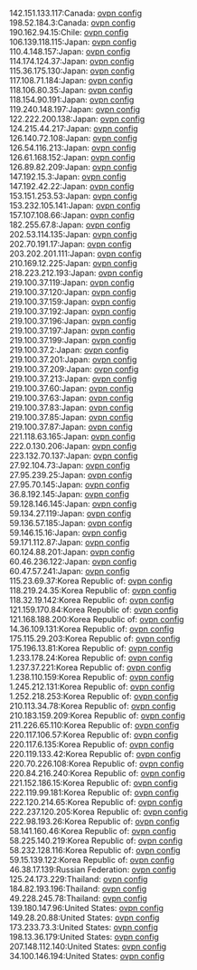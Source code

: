 142.151.133.117:Canada: [ovpn config](vpn/142_151_133_117.ovpn)  
198.52.184.3:Canada: [ovpn config](vpn/198_52_184_3.ovpn)  
190.162.94.15:Chile: [ovpn config](vpn/190_162_94_15.ovpn)  
106.139.118.115:Japan: [ovpn config](vpn/106_139_118_115.ovpn)  
110.4.148.157:Japan: [ovpn config](vpn/110_4_148_157.ovpn)  
114.174.124.37:Japan: [ovpn config](vpn/114_174_124_37.ovpn)  
115.36.175.130:Japan: [ovpn config](vpn/115_36_175_130.ovpn)  
117.108.71.184:Japan: [ovpn config](vpn/117_108_71_184.ovpn)  
118.106.80.35:Japan: [ovpn config](vpn/118_106_80_35.ovpn)  
118.154.90.191:Japan: [ovpn config](vpn/118_154_90_191.ovpn)  
119.240.148.197:Japan: [ovpn config](vpn/119_240_148_197.ovpn)  
122.222.200.138:Japan: [ovpn config](vpn/122_222_200_138.ovpn)  
124.215.44.217:Japan: [ovpn config](vpn/124_215_44_217.ovpn)  
126.140.72.108:Japan: [ovpn config](vpn/126_140_72_108.ovpn)  
126.54.116.213:Japan: [ovpn config](vpn/126_54_116_213.ovpn)  
126.61.168.152:Japan: [ovpn config](vpn/126_61_168_152.ovpn)  
126.89.82.209:Japan: [ovpn config](vpn/126_89_82_209.ovpn)  
147.192.15.3:Japan: [ovpn config](vpn/147_192_15_3.ovpn)  
147.192.42.22:Japan: [ovpn config](vpn/147_192_42_22.ovpn)  
153.151.253.53:Japan: [ovpn config](vpn/153_151_253_53.ovpn)  
153.232.105.141:Japan: [ovpn config](vpn/153_232_105_141.ovpn)  
157.107.108.66:Japan: [ovpn config](vpn/157_107_108_66.ovpn)  
182.255.67.8:Japan: [ovpn config](vpn/182_255_67_8.ovpn)  
202.53.114.135:Japan: [ovpn config](vpn/202_53_114_135.ovpn)  
202.70.191.17:Japan: [ovpn config](vpn/202_70_191_17.ovpn)  
203.202.201.111:Japan: [ovpn config](vpn/203_202_201_111.ovpn)  
210.169.12.225:Japan: [ovpn config](vpn/210_169_12_225.ovpn)  
218.223.212.193:Japan: [ovpn config](vpn/218_223_212_193.ovpn)  
219.100.37.119:Japan: [ovpn config](vpn/219_100_37_119.ovpn)  
219.100.37.120:Japan: [ovpn config](vpn/219_100_37_120.ovpn)  
219.100.37.159:Japan: [ovpn config](vpn/219_100_37_159.ovpn)  
219.100.37.192:Japan: [ovpn config](vpn/219_100_37_192.ovpn)  
219.100.37.196:Japan: [ovpn config](vpn/219_100_37_196.ovpn)  
219.100.37.197:Japan: [ovpn config](vpn/219_100_37_197.ovpn)  
219.100.37.199:Japan: [ovpn config](vpn/219_100_37_199.ovpn)  
219.100.37.2:Japan: [ovpn config](vpn/219_100_37_2.ovpn)  
219.100.37.201:Japan: [ovpn config](vpn/219_100_37_201.ovpn)  
219.100.37.209:Japan: [ovpn config](vpn/219_100_37_209.ovpn)  
219.100.37.213:Japan: [ovpn config](vpn/219_100_37_213.ovpn)  
219.100.37.60:Japan: [ovpn config](vpn/219_100_37_60.ovpn)  
219.100.37.63:Japan: [ovpn config](vpn/219_100_37_63.ovpn)  
219.100.37.83:Japan: [ovpn config](vpn/219_100_37_83.ovpn)  
219.100.37.85:Japan: [ovpn config](vpn/219_100_37_85.ovpn)  
219.100.37.87:Japan: [ovpn config](vpn/219_100_37_87.ovpn)  
221.118.63.165:Japan: [ovpn config](vpn/221_118_63_165.ovpn)  
222.0.130.206:Japan: [ovpn config](vpn/222_0_130_206.ovpn)  
223.132.70.137:Japan: [ovpn config](vpn/223_132_70_137.ovpn)  
27.92.104.73:Japan: [ovpn config](vpn/27_92_104_73.ovpn)  
27.95.239.25:Japan: [ovpn config](vpn/27_95_239_25.ovpn)  
27.95.70.145:Japan: [ovpn config](vpn/27_95_70_145.ovpn)  
36.8.192.145:Japan: [ovpn config](vpn/36_8_192_145.ovpn)  
59.128.146.145:Japan: [ovpn config](vpn/59_128_146_145.ovpn)  
59.134.27.119:Japan: [ovpn config](vpn/59_134_27_119.ovpn)  
59.136.57.185:Japan: [ovpn config](vpn/59_136_57_185.ovpn)  
59.146.15.16:Japan: [ovpn config](vpn/59_146_15_16.ovpn)  
59.171.112.87:Japan: [ovpn config](vpn/59_171_112_87.ovpn)  
60.124.88.201:Japan: [ovpn config](vpn/60_124_88_201.ovpn)  
60.46.236.122:Japan: [ovpn config](vpn/60_46_236_122.ovpn)  
60.47.57.241:Japan: [ovpn config](vpn/60_47_57_241.ovpn)  
115.23.69.37:Korea Republic of: [ovpn config](vpn/115_23_69_37.ovpn)  
118.219.24.35:Korea Republic of: [ovpn config](vpn/118_219_24_35.ovpn)  
118.32.19.142:Korea Republic of: [ovpn config](vpn/118_32_19_142.ovpn)  
121.159.170.84:Korea Republic of: [ovpn config](vpn/121_159_170_84.ovpn)  
121.168.188.200:Korea Republic of: [ovpn config](vpn/121_168_188_200.ovpn)  
14.36.109.131:Korea Republic of: [ovpn config](vpn/14_36_109_131.ovpn)  
175.115.29.203:Korea Republic of: [ovpn config](vpn/175_115_29_203.ovpn)  
175.196.13.81:Korea Republic of: [ovpn config](vpn/175_196_13_81.ovpn)  
1.233.178.24:Korea Republic of: [ovpn config](vpn/1_233_178_24.ovpn)  
1.237.37.221:Korea Republic of: [ovpn config](vpn/1_237_37_221.ovpn)  
1.238.110.159:Korea Republic of: [ovpn config](vpn/1_238_110_159.ovpn)  
1.245.212.131:Korea Republic of: [ovpn config](vpn/1_245_212_131.ovpn)  
1.252.218.253:Korea Republic of: [ovpn config](vpn/1_252_218_253.ovpn)  
210.113.34.78:Korea Republic of: [ovpn config](vpn/210_113_34_78.ovpn)  
210.183.159.209:Korea Republic of: [ovpn config](vpn/210_183_159_209.ovpn)  
211.226.65.110:Korea Republic of: [ovpn config](vpn/211_226_65_110.ovpn)  
220.117.106.57:Korea Republic of: [ovpn config](vpn/220_117_106_57.ovpn)  
220.117.6.135:Korea Republic of: [ovpn config](vpn/220_117_6_135.ovpn)  
220.119.133.42:Korea Republic of: [ovpn config](vpn/220_119_133_42.ovpn)  
220.70.226.108:Korea Republic of: [ovpn config](vpn/220_70_226_108.ovpn)  
220.84.216.240:Korea Republic of: [ovpn config](vpn/220_84_216_240.ovpn)  
221.152.186.15:Korea Republic of: [ovpn config](vpn/221_152_186_15.ovpn)  
222.119.99.181:Korea Republic of: [ovpn config](vpn/222_119_99_181.ovpn)  
222.120.214.65:Korea Republic of: [ovpn config](vpn/222_120_214_65.ovpn)  
222.237.120.205:Korea Republic of: [ovpn config](vpn/222_237_120_205.ovpn)  
222.98.193.26:Korea Republic of: [ovpn config](vpn/222_98_193_26.ovpn)  
58.141.160.46:Korea Republic of: [ovpn config](vpn/58_141_160_46.ovpn)  
58.225.140.219:Korea Republic of: [ovpn config](vpn/58_225_140_219.ovpn)  
58.232.128.116:Korea Republic of: [ovpn config](vpn/58_232_128_116.ovpn)  
59.15.139.122:Korea Republic of: [ovpn config](vpn/59_15_139_122.ovpn)  
46.38.17.139:Russian Federation: [ovpn config](vpn/46_38_17_139.ovpn)  
125.24.173.229:Thailand: [ovpn config](vpn/125_24_173_229.ovpn)  
184.82.193.196:Thailand: [ovpn config](vpn/184_82_193_196.ovpn)  
49.228.245.78:Thailand: [ovpn config](vpn/49_228_245_78.ovpn)  
139.180.147.96:United States: [ovpn config](vpn/139_180_147_96.ovpn)  
149.28.20.88:United States: [ovpn config](vpn/149_28_20_88.ovpn)  
173.233.73.3:United States: [ovpn config](vpn/173_233_73_3.ovpn)  
198.13.36.179:United States: [ovpn config](vpn/198_13_36_179.ovpn)  
207.148.112.140:United States: [ovpn config](vpn/207_148_112_140.ovpn)  
34.100.146.194:United States: [ovpn config](vpn/34_100_146_194.ovpn)  
